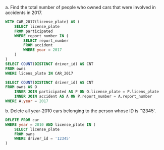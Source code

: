 a. Find the total number of people who owned cars that were involved in accidents in 2017.

```SQL
WITH CAR_2017(license_plate) AS (
    SELECT license_plate
    FROM participated
    WHERE report_number IN (
        SELECT report_number
        FROM accident
        WHERE year = 2017
    )
)
SELECT COUNT(DISTINCT driver_id) AS CNT
FROM owns
WHERE licens_plate IN CAR_2017
```

```SQL
SELECT COUNT(DISTINCT driver_id) AS CNT
FROM owns AS O
    INNER JOIN participated AS P ON O.license_plate = P.licens_plate
    INNER JOIN accident AS A ON P.report_number = A.report_number
WHERE A.year = 2017

```
b. Delete all year-2010 cars belonging to the person whose ID is '12345'.

```SQL
DELETE FROM car
WHERE year = 2010 AND license_plate IN (
    SELECT license_plate
    FROM owns
    WHERE driver_id = '12345'
)
```